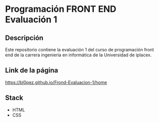 # Programación FRONT END Evaluación 1

## Descripción
Este repositorio contiene la evaluación 1 del curso de programación front end de la carrera ingeniería en informática de la Universidad de iplacex.

## Link de la página
https://bl0pez.github.io/Frond-Evaluacion-1/home

## Stack
- HTML
- CSS